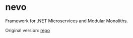 # nevo
Framework for .NET Microservices and Modular Monoliths.

Original version: [repo](https://github.com/dczerwinskipl/choir-management/tree/main/Framework/src)
